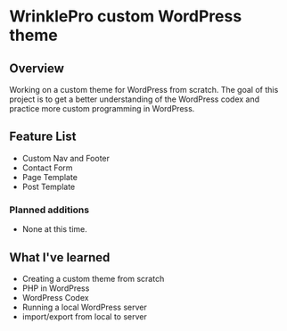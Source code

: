 # WrinklePro custom WordPress theme
## Overview
Working on a custom theme for WordPress from scratch. The goal of this project is to get a better understanding of the WordPress codex and practice more custom programming in WordPress.

## Feature List
  * Custom Nav and Footer
  * Contact Form
  * Page Template
  * Post Template

### Planned additions
  * None at this time.

## What I've learned
  * Creating a custom theme from scratch
  * PHP in WordPress
  * WordPress Codex
  * Running a local WordPress server
  * import/export from local to server
  
